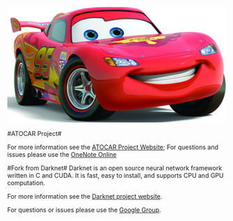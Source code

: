 ![ATOCAR Logo](https://raw.githubusercontent.com/huangshiyu13/ATOCAR_CNN/master/data/carCartoon.jpg)

#ATOCAR Project#

For more information see the [ATOCAR Project Website](http://huangshiyu.me/atocar);
For questions and issues please use the [OneNote Online](https://1drv.ms/o/s!AonAhnnpDVBYgl0PfJy4vDpcU8XK)

#Fork from Darknet#
Darknet is an open source neural network framework written in C and CUDA. It is fast, easy to install, and supports CPU and GPU computation.

For more information see the [Darknet project website](http://pjreddie.com/darknet).

For questions or issues please use the [Google Group](https://groups.google.com/forum/#!forum/darknet).
